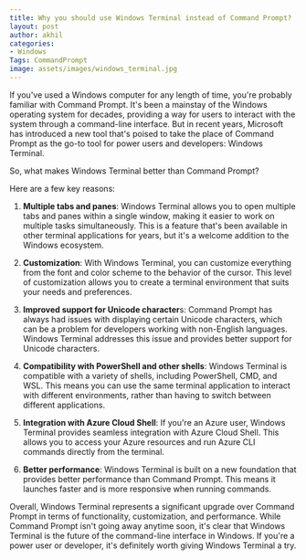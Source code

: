```yaml
---
title: Why you should use Windows Terminal instead of Command Prompt?
layout: post
author: akhil
categories:
- Windows
Tags: CommandPrompt
image: assets/images/windows_terminal.jpg
---
```


If you've used a Windows computer for any length of time, you're probably familiar with Command Prompt. It's been a mainstay of the Windows operating system for decades, providing a way for users to interact with the system through a command-line interface. But in recent years, Microsoft has introduced a new tool that's poised to take the place of Command Prompt as the go-to tool for power users and developers: Windows Terminal.

So, what makes Windows Terminal better than Command Prompt? 

Here are a few key reasons:

1. **Multiple tabs and panes**: Windows Terminal allows you to open multiple tabs and panes within a single window, making it easier to work on multiple tasks simultaneously. This is a feature that's been available in other terminal applications for years, but it's a welcome addition to the Windows ecosystem.

2. **Customization**: With Windows Terminal, you can customize everything from the font and color scheme to the behavior of the cursor. This level of customization allows you to create a terminal environment that suits your needs and preferences.

3. **Improved support for Unicode character**s: Command Prompt has always had issues with displaying certain Unicode characters, which can be a problem for developers working with non-English languages. Windows Terminal addresses this issue and provides better support for Unicode characters.

4. **Compatibility with PowerShell and other shells**: Windows Terminal is compatible with a variety of shells, including PowerShell, CMD, and WSL. This means you can use the same terminal application to interact with different environments, rather than having to switch between different applications.

5. **Integration with Azure Cloud Shell**: If you're an Azure user, Windows Terminal provides seamless integration with Azure Cloud Shell. This allows you to access your Azure resources and run Azure CLI commands directly from the terminal.

6. **Better performance**: Windows Terminal is built on a new foundation that provides better performance than Command Prompt. This means it launches faster and is more responsive when running commands.

Overall, Windows Terminal represents a significant upgrade over Command Prompt in terms of functionality, customization, and performance. While Command Prompt isn't going away anytime soon, it's clear that Windows Terminal is the future of the command-line interface in Windows. If you're a power user or developer, it's definitely worth giving Windows Terminal a try.
